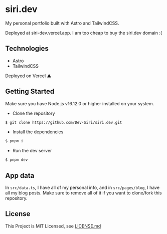 # siri.dev

My personal portfolio built with Astro and TailwindCSS.

Deployed at siri-dev.vercel.app. I am too cheap to buy the siri.dev domain :(

## Technologies

- Astro
- TailwindCSS

Deployed on Vercel ▲

## Getting Started

Make sure you have Node.js v16.12.0 or higher installed on your system.

- Clone the repository

```sh
$ git clone https://github.com/Dev-Siri/siri.dev.git
```

- Install the dependencies

```sh
$ pnpm i
```

- Run the dev server

```sh
$ pnpm dev
```

## App data

In `src/data.ts`, I have all of my personal info, and in `src/pages/blog`, I have all my blog posts. Make sure to remove all of it if you want to clone/fork this repository.

## License

This Project is MIT Licensed, see [LICENSE.md](LICENSE.md)

